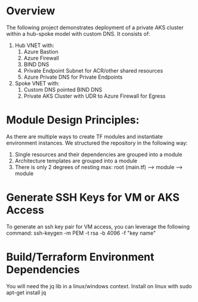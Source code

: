 # Overview 
The following project demonstrates deployment of a private AKS cluster within a hub-spoke model with custom DNS. It consists of: 
1. Hub VNET with:
    1. Azure Bastion 
    2. Azure Firewall 
    3. BIND DNS 
    4. Private Endpoint Subnet for ACR/other shared resources
    5. Azure Private DNS for Private Endpoints
2. Spoke VNET with:
    1. Custom DNS pointed BIND DNS
    2. Private AKS Cluster with UDR to Azure Firewall for Egress
 
# Module Design Principles:
As there are multiple ways to create TF modules and instantiate environment instances. We structured the repository in the following way: 
1. Single resources and their dependencies are grouped into a module 
2. Architecture templates are grouped into a module
3. There is only 2 degrees of nesting max: root (main.tf) --> module --> module

# Generate SSH Keys for VM or AKS Access
To generate an ssh key pair for VM access, you can leverage the following command: 
ssh-keygen -m PEM -t rsa -b 4096 -f "key name"

# Build/Terraform Environment Dependencies
You will need the jq lib in a linux/windows context. Install on linux with sudo apt-get install jq